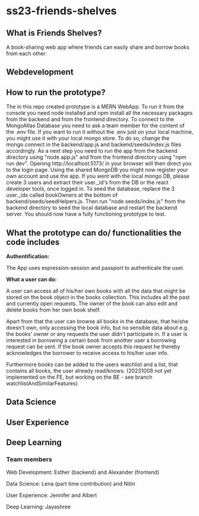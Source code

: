 # ss23-friends-shelves

<h2> What is Friends Shelves?</h2>
<p>A book-sharing web app where friends can easily share and borrow books from each other. </p>

<section>
<h1>Webdevelopment</h1>
<h2> How to run the prototype?</h2>
<p>The in this repo created prototype is a MERN WebApp. To run it from the console you need node installed and npm install all the necessary packages from the backend and from the frontend directory. 
To connect to the MongoAtlas Database you need to ask a team member for the content of the .env file. If you want to run it without the .env just on your local machine, you might use it with your local mongo store. To do so, change the mongo.connect in the backend/app.js and backend/seeds/index.js files accordingly. As a next step you need to run the app from the backend directory using "node app.js" and from the frontend directory using "npm run dev". Opening http://localhost:5173/ in your browser will then direct you to the login page. Using the shared MongoDB you might now register your own account and use the app. If you went with the local mongo DB, please create 3 users and extract their user._id's from the DB or the react developer tools, once logged in. To seed the database, replace the 3 user._ids called bookOwners at the bottom of backend/seeds/seedHelpers.js. Then run "node seeds/index.js" from the backend directory to seed the local database and restart the backend server. You should now have a fully functioning prototype to test.  </p>

<h2>What the prototype can do/ functionalities the code includes</h2>  
<b>Authentification:</b>
<p>
The App uses expression-session and passport to authenticate the user. 
</p>
<b>What a user can do:</b>
<p>
A user can access all of his/her own books with all the data that might be stored on the book object in the books collection. This includes all the past and currently open requests. The owner of the book can also edit and delete books from her own book shelf.
  </p>
  <p>
Apart from that the user can browse all books in the database, that he/she doesn't own, only accessing the book info, but no sensible data about e.g. the books' owner or any requests the user didn't participate in. If a user is interested in borrowing a certain book from another user a borrowing request can be sent. If the book owner accepts this request he thereby acknowledges the borrower to receive access to his/her user info. 
  </p>
  <p>
    Furthermore books can be added to the users watchlist and a list, that contains all books, the user already read/knows. (20231008 not yet implemented on the FE, but working on the BE - see branch watchlistAndSimilarFeatures)
</section>
<section>
  <h1>Data Science</h1>
</section>
<section>
  <h1>User Experience</h1>
</section>
<section>
  <h1>Deep Learning</h1>
</section>

<h3> Team members</h3>
<p> Web Development: Esther (backend) and Alexander (frontend)</p>
<p> Data Science: Lena (part time contribution) and Nitin </p>
<p> User Experience: Jennifer and Albert</p>
<p> Deep Learning: Jayashree </p>

